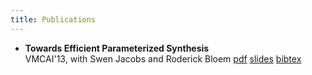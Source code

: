 ```yaml
---
title: Publications
---
```


- __Towards Efficient Parameterized Synthesis__     
  VMCAI'13, with Swen Jacobs and Roderick Bloem
  [pdf](pdf/Towards_Efficient_Parameterized_Synthesis.pdf)
  [slides](slides/Towards_Efficient_Parameterized_Synthesis.pptx)
  [bibtex](bibtex/Towards_Efficient_Parameterized_Synthesis.bib)

